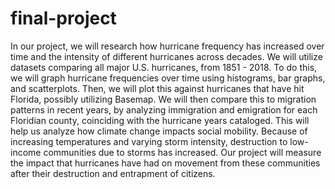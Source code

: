 # final-project
In our project, we will research how hurricane frequency has increased over time and the intensity of different hurricanes across decades. We will utilize datasets comparing all major U.S. hurricanes, from 1851 - 2018.
To do this, we will graph hurricane frequencies over time using histograms, bar graphs, and scatterplots. Then, we will plot this against hurricanes that have hit Florida, possibly utilizing Basemap.
We will then compare this to migration patterns in recent years, by analyzing immigration and emigration for each Floridian county, coinciding with the hurricane years cataloged.
This will help us analyze how climate change impacts social mobility. Because of increasing temperatures and varying storm intensity, destruction to low-income communities due to storms has increased. Our project will measure the impact that hurricanes have had on movement from these communities after their destruction and entrapment of citizens.

